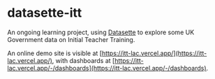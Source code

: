 # datasette-itt

An ongoing learning project, using [Datasette](https://datasette.io/) to explore some UK Government data on Initial Teacher Training.

An online demo site is visible at [https://itt-lac.vercel.app/](https://itt-lac.vercel.app/), with dashboards at [https://itt-lac.vercel.app/-/dashboards](https://itt-lac.vercel.app/-/dashboards).


